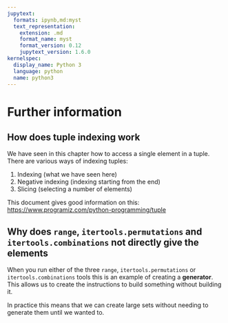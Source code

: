 ```yaml
---
jupytext:
  formats: ipynb,md:myst
  text_representation:
    extension: .md
    format_name: myst
    format_version: 0.12
    jupytext_version: 1.6.0
kernelspec:
  display_name: Python 3
  language: python
  name: python3
---
```


# Further information

## How does tuple indexing work

We have seen in this chapter how to access a single element in a tuple. There
are various ways of indexing tuples:

1. Indexing (what we have seen here)
2. Negative indexing (indexing starting from the end)
3. Slicing (selecting a number of elements)

This document gives good information on this:
<https://www.programiz.com/python-programming/tuple>

## Why does `range`, `itertools.permutations` and `itertools.combinations` not directly give the elements

When you run either of the three `range`, `itertools.permutations` or
`itertools.combinations` tools this is an example of creating a **generator**.
This allows us to create the instructions to build something without building
it.

In practice this means that we can create large sets without needing to generate
them until we wanted to.
